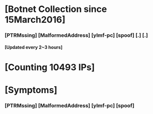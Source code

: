# [Botnet Collection since 15March2016]
### [PTRMssing] [MalformedAddress] [ylmf-pc] [spoof] [.] [.]
#### [Updated every 2~3 hours]

# [Counting 10493 IPs]

# [Symptoms] 
###   [PTRMssing] [MalformedAddress] [ylmf-pc] [spoof]
